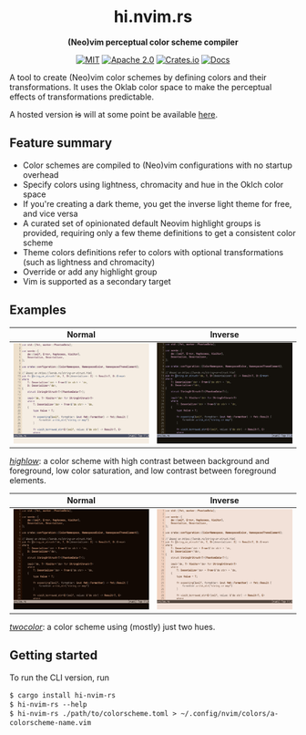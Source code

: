 <div align="center">

# hi.nvim.rs

**(Neo)vim perceptual color scheme compiler**

[![MIT](https://img.shields.io/badge/license-MIT-blue.svg)](#license)
[![Apache 2.0](https://img.shields.io/badge/license-Apache-blue.svg)](#license)
[![Crates.io](https://img.shields.io/crates/v/hi-nvim-rs.svg)](https://crates.io/crates/hi-nvim-rs)
[![Docs](https://docs.rs/hi-nvim-rs/badge.svg)](https://docs.rs/hi-nvim-rs)

</div>

A tool to create (Neo)vim color schemes by defining colors and their
transformations. It uses the Oklab color space to make the perceptual effects
of transformations predictable.

A hosted version ~~is~~ will at some point be available
[here](https://hi-nvim-rs.uint.one).

## Feature summary

- Color schemes are compiled to (Neo)vim configurations with no startup overhead
- Specify colors using lightness, chromacity and hue in the Oklch color space
- If you're creating a dark theme, you get the inverse light theme for free, and vice versa
- A curated set of opinionated default Neovim highlight groups is provided,
  requiring only a few theme definitions to get a consistent color scheme
- Theme colors definitions refer to colors with optional transformations (such
  as lightness and chromacity)
- Override or add any highlight group
- Vim is supported as a secondary target

## Examples

| Normal | Inverse |
|---|---|
| ![A screenshot of Neovim using the "highlow" light color scheme](./media/highlow-light.png) | ![A screenshot of Neovim using the "highlow" dark color scheme](./media/highlow-dark.png) |

[_highlow_](./colorschemes/highlow.toml): a color scheme with high contrast between background and foreground,
low color saturation, and low contrast between foreground elements.

| Normal | Inverse |
|---|---|
| ![A screenshot of Neovim using the "twocolor" dark color scheme](./media/twocolor-dark.png) | ![A screenshot of Neovim using the "twocolor" light color scheme](./media/twocolor-light.png) |

[_twocolor_](./colorschemes/twocolor.toml): a color scheme using (mostly) just two hues.

## Getting started

To run the CLI version, run

```shell
$ cargo install hi-nvim-rs
$ hi-nvim-rs --help
$ hi-nvim-rs ./path/to/colorscheme.toml > ~/.config/nvim/colors/a-colorscheme-name.vim
```
